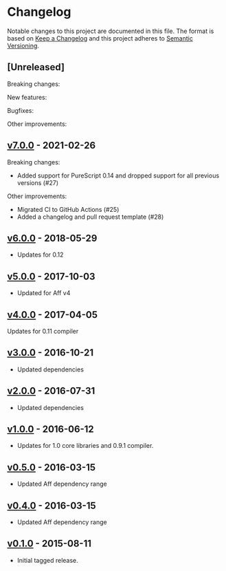 # Changelog

Notable changes to this project are documented in this file. The format is based on [Keep a Changelog](https://keepachangelog.com/en/1.0.0/) and this project adheres to [Semantic Versioning](https://semver.org/spec/v2.0.0.html).

## [Unreleased]

Breaking changes:

New features:

Bugfixes:

Other improvements:

## [v7.0.0](https://github.com/purescript-node/purescript-node-fs-aff/releases/tag/v7.0.0) - 2021-02-26

Breaking changes:
  - Added support for PureScript 0.14 and dropped support for all previous versions (#27)

Other improvements:
  - Migrated CI to GitHub Actions (#25)
  - Added a changelog and pull request template (#28)

## [v6.0.0](https://github.com/purescript-node/purescript-node-fs-aff/releases/tag/v6.0.0) - 2018-05-29

- Updates for 0.12

## [v5.0.0](https://github.com/purescript-node/purescript-node-fs-aff/releases/tag/v5.0.0) - 2017-10-03

- Updated for Aff v4

## [v4.0.0](https://github.com/purescript-node/purescript-node-fs-aff/releases/tag/v4.0.0) - 2017-04-05

Updates for 0.11 compiler

## [v3.0.0](https://github.com/purescript-node/purescript-node-fs-aff/releases/tag/v3.0.0) - 2016-10-21

- Updated dependencies

## [v2.0.0](https://github.com/purescript-node/purescript-node-fs-aff/releases/tag/v2.0.0) - 2016-07-31

- Updated dependencies

## [v1.0.0](https://github.com/purescript-node/purescript-node-fs-aff/releases/tag/v1.0.0) - 2016-06-12

- Updates for 1.0 core libraries and 0.9.1 compiler.

## [v0.5.0](https://github.com/purescript-node/purescript-node-fs-aff/releases/tag/v0.5.0) - 2016-03-15

- Updated Aff dependency range

## [v0.4.0](https://github.com/purescript-node/purescript-node-fs-aff/releases/tag/v0.4.0) - 2016-03-15

- Updated Aff dependency range

## [v0.1.0](https://github.com/purescript-node/purescript-node-fs-aff/releases/tag/v0.1.0) - 2015-08-11

- Initial tagged release.

